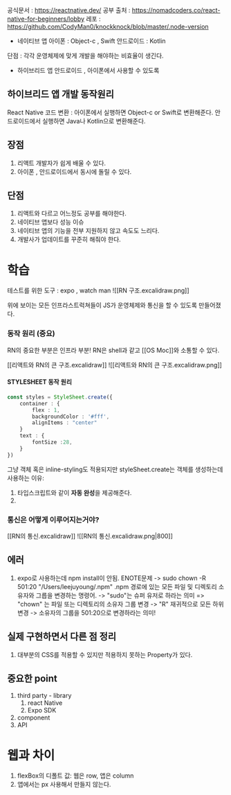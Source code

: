 공식문서 : https://reactnative.dev/
공부 출처 : https://nomadcoders.co/react-native-for-beginners/lobby
레포 : https://github.com/CodyMan0/knockknock/blob/master/.node-version

- 네이티브 앱 
아이폰 : Object-c , Swift
안드로이드 : Kotlin

단점 : 각각 운영체제에 맞게 개발을 해야하는 비효율이 생긴다.


- 하이브리드 앱
안드로이드 , 아이폰에서 사용할 수 있도록 

## 하이브리드 앱 개발 동작원리
React Native 코드 변환 :
아이폰에서 실행하면 Object-c or Swift로 변환해준다. 
안드로이드에서 실행하면 Java나 Kotlin으로 변환해준다.


## 장점 
1. 리액트 개발자가 쉽게 배울 수 있다. 
2. 아이폰 , 안드로이드에서 동시에 돌릴 수 있다.


## 단점
1. 리액트와 다르고 어느정도 공부를 해야한다.
2. 네이티브 앱보다 성능 이슈
3. 네이티브 앱의 기능을 전부 지원하지 않고 속도도 느리다. 
4. 개발사가 업데이트를 꾸준히 해줘야 한다. 


# 학습 
테스트를 위한 도구 : expo , watch man 
![[RN 구조.excalidraw.png]]

위에 보이는 모든 인프라스트럭쳐들이 JS가 운영체제와 통신을 할 수 있도록 만들어졌다. 

### 동작 원리 (중요)

RN의 중요한 부분은 인프라 부분! 
RN은 shell과 같고 [[OS Moc]]와 소통할 수 있다. 

[[리액트와 RN의 큰 구조.excalidraw]]
![[리액트와 RN의 큰 구조.excalidraw.png]]

#### STYLESHEET 동작 원리
```ts
const styles = StyleSheet.create({
	container : {
		flex : 1,
		backgroundColor : '#fff',
		alignItems : "center"
	}
	text : {
		fontSize :28,
	}
})
```

그냥 객체 혹은 inline-styling도 적용되지만 styleSheet.create는 객체를 생성하는데 사용하는 이유:
1. 타입스크립트와 같이 **자동 완성**을 제공해준다. 
2. 

### 통신은 어떻게 이루어지는거야? 
[[RN의 통신.excalidraw]]
![[RN의 통신.excalidraw.png|800]]

## 에러 
1. expo로 사용하는데 npm install이 안됨. ENOTE문제
-> sudo chown -R 501:20 "/Users/leejuyoung/.npm" 
.npm 경로에 있는 모든 파일 및 디렉토리 소유자와 그릅을 변경하는 명령어. 
-> "sudo"는 슈퍼 유저로 하라는 의미
=> "chown" 는 파일 또는 디렉토리의 소유자 그룹 변경
-> "R" 재귀적으로 모든 하위 변경
-> 소유자의 그룹을 501:20으로 변경하라는 의미! 



## 실제 구현하면서 다른 점 정리
1. 대부분의 CSS를 적용할 수 있지만 적용하지 못하는 Property가 있다.



## 중요한 point 
1. third party - library 
	1. react Native 
	2. Expo SDK
2. component
3. API 

# 웹과 차이
1. flexBox의 디폴트 값: 웹은 row, 앱은 column
2. 앱에서는 px 사용해서 만들지 않는다.




